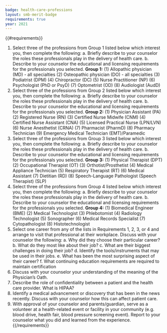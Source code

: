 ```yaml
---
badge: health-care-professions
layout: smb-merit-badge
requirements: true
year: 2021
---
```


{{#requirements}}
1. Select three of the professions from Group 1 listed below which interest you, then complete the following:
    a. Briefly describe to your counselor the roles these professionals play in the delivery of health care.
    b. Describe to your counselor the educational and licensing requirements for the professionals you selected.
    **Group 1:**
    (1) Allopathic physician (MD) - all specialties
    (2) Osteopathic physician (DO) - all specialties
    (3) Podiatrist (DPM)
    (4) Chiropractor (DC)
    (5) Nurse Practitioner (NP)
    (6) Psychologist (PhD or PsyD)
    (7) Optometrist (OD)
    (8) Audiologist (AudD)
2. Select three of the professions from Group 2 listed below which interest you, then complete the following:
    a. Briefly describe to your counselor the roles these professionals play in the delivery of health care.
    b. Describe to your counselor the educational and licensing requirements for the professionals you selected.
    **Group 2:**
    (1) Physician Assistant (PA)
    (2) Registered Nurse (RN)
    (3) Certified Nurse Midwife (CNM)
    (4) Certified Nurse Assistant (CNA)
    (5) Licensed Practical Nurse (LPN/LVN)
    (6) Nurse Anesthetist (CRNA)
    (7) Pharmacist (PharmD)
    (8) Pharmacy Technician
    (9) Emergency Medical Technician (EMT)/Paramedic
3. Select three of the professions from Group 3 listed below which interest you, then complete the following:
    a. Briefly describe to your counselor the roles these professionals play in the delivery of health care.
    b. Describe to your counselor the educational and licensing requirements for the professionals you selected.
    **Group 3:**
    (1) Physical Therapist (DPT)
    (2) Occupational Therapist (OT)
    (3) Orthotist/Prosthetist
    (4) Medical Appliance Technician
    (5) Respiratory Therapist (RT)
    (6) Medical Assistant
    (7) Dietitian (RD)
    (8) Speech-Language Pathologist (Speech Therapist) (SLP)
4. Select three of the professions from Group 4 listed below which interest you, then complete the following:
    a. Briefly describe to your counselor the roles these professionals play in the delivery of health care.
    b. Describe to your counselor the educational and licensing requirements for the professionals you selected.
    **Group 4:**
    (1) Biomedical Engineer (BME)
    (2) Medical Technologist
    (3) Phlebotomist
    (4) Radiology Technologist
    (5) Sonographer
    (6) Medical Records Specialist
    (7) Cytopathologist
    (8) Histotechnologist
5. Select one career from any of the lists in Requirements 1, 2, 3, or 4 and arrange to visit that professional at their workplace. Discuss with your counselor the following:
    a. Why did they choose their particular career?
    b. What do they most like about their job?
    c. What are their biggest challenges in doing their job?
    d. Identify the tools/instruments that may be used in their jobs.
    e. What has been the most surprising aspect of their career?
    f. What continuing education requirements are required to maintain certification
6. Discuss with your counselor your understanding of the meaning of the Physician’s Oath.
7. Describe the role of confidentiality between a patient and the health care provider. What is HIPAA?
8. Identify a medical advancement or discovery that has been in the news recently. Discuss with your counselor how this can affect patient care.
9. With approval of your counselor and parents/guardian, serve as a volunteer at a health-related event or facility in your community (e.g. blood drive, health fair, blood pressure screening event). Report to your counselor what you did and learned from the experience.
{{/requirements}}

